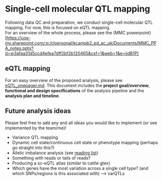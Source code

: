 # Single-cell molecular QTL mapping
  
Following data QC and preparation, we conduct single-cell molecular QTL mapping. For now, this is focused on eQTL mapping.  
For an overview of the whole process, please see the (MMC powerpoint)[https://uoe-my.sharepoint.com/:p:/r/personal/kcampb2_ed_ac_uk/Documents/MMC_PPA_notes.pptx?d=w3afaa31d5ccd4efea7dff2bf2b120465&csf=1&web=1&e=jjdB1P]
  
## eQTL mapping  
  
For an easy overview of the proposed analysis, please see [eQTL_onepager.md](eQTL_onepager.md). This document includes the **project goal/overview**, **functional and design specifications** of the analysis pipeline and the **analysis plan and timeline**.   
  
## Future analysis ideas  
  
Please feel free to add any and all ideas you would like to implement (or see implemented by the team/me)!  
  
- Variance QTL mapping  
- Dynamic cell state/continuous cell state or phenotype mapping (perhaps go straight into this?)  
- Allelic imbalance analysis (see [reading list](reading_list.md))  
- Something with reads or tails of reads?   
- Producing a sc-eQTL atlas (similar to cattle gtex)  
- Which genes have the most variation across a single cell type? (and which SNPs/regions is this associated with) --> varQTLs